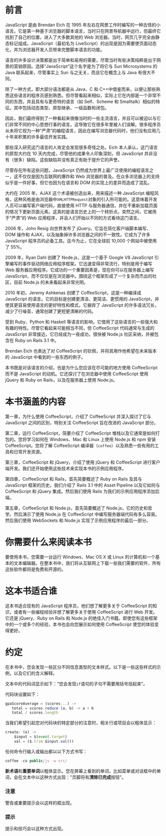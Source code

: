 # 前言

JavaScript 是由 Brendan Eich 在 1995 年左右在网景工作时编写的一种古怪的小语言。它是第一种基于浏览器的脚本语言，当时只在网景导航器中运行，但最终它找到了自己的位置，进入了大多数其他的 Web 浏览器。当时，网页几乎完全由静态标记组成。JavaScript（最初名为 LiveScript）的出现是因为需要使页面动态化，并为浏览器开发人员带来完整脚本语言的功能。

语言的许多设计决策都是出于简单和易用的需要，尽管当时有些决策纯粹是出于网景的营销原因。选择“JavaScript”这个名字是为了将它与 Sun Microsystems 的 Java 联系起来，尽管事实上 Sun 与之无关，而且它在概念上与 Java 有很大不同。

除了一种方式，即大部分语法都是从 Java、C 和 C++中借鉴而来，以便让那些熟悉这些语言的程序员感到熟悉。但尽管看起来相似，实际上它在内部是一个非常不同的东西，并且具有与更奇特的语言（如 Self、Scheme 和 Smalltalk）相似的特征。其中包括动态类型、原型继承、一级函数和闭包。

因此，我们最终得到了一种看起来很像当时的一些主流语言，并且可以被迫以与它们非常不同的中心思想行事的语言。这导致它在很多年里被人们误解。很多程序员从未将它视为一种“严肃”的编程语言，因此在编写浏览器代码时，他们没有应用几十年来积累的许多最佳开发实践。

那些深入研究这门语言的人肯定会发现很多奇怪之处。Eich 本人承认，这门语言的原型大约在 10 天内完成，尽管他的成果令人印象深刻，但 JavaScript 并非没有（很多）缺陷。这些缺陷并没有真正有助于提升它的声誉。

尽管存在所有这些问题，JavaScript 仍然成为世界上最广泛使用的编程语言之一，这不仅仅是因为互联网的爆炸和 Web 浏览器的普及。在众多浏览器上的支持似乎是一件好事，但它也因为在语言和 DOM 的实现上的差异而造成了混乱。

大约在 2005 年，AJAX 这个术语被创造出来，用来描述一种 JavaScript 编程风格，这种风格是由浏览器中`XMLHTTPRequest`对象的引入所可能的。这意味着开发人员可以编写客户端代码，直接使用 HTTP 与服务器通信，并在不重新加载页面的情况下更新页面元素。这真的是语言历史上的一个转折点。突然之间，它被用于“严肃”的 Web 应用程序，并且人们开始以不同的方式看待这门语言。

2006 年，John Resig 向世界发布了 jQuery。它旨在简化客户端脚本编写、DOM 操作和 AJAX，以及抽象掉许多浏览器之间的不一致性。它成为了许多 JavaScript 程序员的必备工具。迄今为止，它在全球前 10,000 个网站中被使用了 55%。

2009 年，Ryan Dahl 创建了 Node.js，这是一个基于 Google V8 JavaScript 引擎编写的事件驱动网络应用程序框架。它迅速变得非常流行，特别是用于编写 Web 服务器应用程序。它成功的一个重要因素是，现在你可以在服务器上编写 JavaScript，而不仅仅是在浏览器中。围绕这个框架形成了一个复杂而杰出的社区，目前 Node.js 的未来看起来非常光明。

2010 年初，Jeremy Ashkenas 创建了 CoffeeScript，这是一种编译成 JavaScript 的语言。它的目标是创建更清洁、更简洁、更惯用的 JavaScript，并使其更容易使用语言的更好特性和模式。它摒弃了 JavaScript 的许多语法冗长，减少了行噪音，通常创建了更短更清晰的代码。

受到 Ruby、Python 和 Haskell 等语言的影响，它借用了这些语言的一些强大和有趣的特性。尽管它看起来可能相当不同，但 CoffeeScript 代码通常与生成的 JavaScript 非常接近。它已经成为一夜成功，很快被 Node.js 社区采纳，并被包含在 Ruby on Rails 3.1 中。

Brendan Eich 也表达了对 CoffeeScript 的钦佩，并将其用作他希望在未来版本的 JavaScript 中看到的一些东西的例子。

本书既是对该语言的介绍，也是为什么您应该在尽可能的地方使用 CoffeeScript 而不是 JavaScript 的动机。它还探讨了在浏览器中使用 CoffeeScript 使用 jQuery 和 Ruby on Rails，以及在服务器上使用 Node.js。

# 本书涵盖的内容

第一章，为什么使用 CoffeeScript，介绍了 CoffeeScript 并深入探讨了它与 JavaScript 之间的区别，特别关注 CoffeeScript 旨在改进的 JavaScript 部分。

第二章，运行 CoffeeScript，简要介绍了 CoffeeScript 堆栈以及它通常是如何打包的。您将学习如何在 Windows、Mac 和 Linux 上使用 Node.js 和 npm 安装 CoffeeScript。您将了解 CoffeeScript 编译器（`coffee`）以及熟悉一些有用的工具和日常开发资源。

第三章，CoffeeScript 和 jQuery，介绍了使用 jQuery 和 CoffeeScript 进行客户端开发。我们还开始使用这些技术来实现本书的示例应用程序。

第四章，CoffeeScript 和 Rails，首先简要概述了 Ruby on Rails 及其与 JavaScript 框架的历史。我们介绍了 Rails 3.1 中的 Asset Pipeline 以及它如何与 CoffeeScript 和 jQuery 集成。然后我们使用 Rails 为我们的示例应用程序添加后端。

第五章，CoffeeScript 和 Node.js，首先简要概述了 Node.js，它的历史和哲学。然后演示了使用 Node.js 在 CoffeeScript 中编写服务器端代码有多么容易。然后我们使用 WebSockets 和 Node.js 实现了示例应用程序的最后一部分。

# 你需要什么来阅读本书

要使用本书，您需要一台运行 Windows、Mac OS X 或 Linux 的计算机和一个基本的文本编辑器。在整本书中，我们将从互联网上下载一些我们需要的软件，所有这些软件都将是免费和开源的。

# 这本书适合谁

这本书适合现有的 JavaScript 程序员，他们想了解更多关于 CoffeeScript 的知识，或者有一些编程经验并想了解更多关于使用 CoffeeScript 进行 Web 开发。它还是 jQuery、Ruby on Rails 和 Node.js 的绝佳入门书籍。即使您有这些框架中的一个或多个的经验，本书也会向您展示如何使用 CoffeeScript 使您的体验变得更好。

# 约定

在本书中，您会发现一些区分不同信息类型的文本样式。以下是一些这些样式的示例，以及它们的含义解释。

文本中的代码词显示如下：“您会发现`if`语句的子句不需要用括号括起来”。

代码块设置如下：

```js
gpaScoreAverage = (scores...) ->
   total = scores.reduce (a, b) -> a + b
   total / scores.length 
```

当我们希望引起您对代码块的特定部分的注意时，相关行或项目会以粗体显示：

```js
create: (e) ->
    $input = $(event.target)
    val = ($.trim $input.val())
```

任何命令行输入或输出都以以下方式书写：

```js
coffee -co public/js -w src/

```

**新术语**和**重要单词**以粗体显示。您在屏幕上看到的单词，比如菜单或对话框中的单词，会在文本中以这种方式出现："页脚将有**清除已完成**按钮"。

### 注意

警告或重要提示会以这样的框出现。

### 提示

提示和技巧会以这种方式出现。
